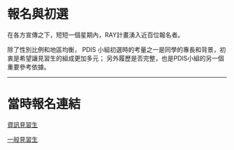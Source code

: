 # 報名與初選

在各方宣傳之下，短短一個星期內，RAY計畫湧入近百位報名者。

除了性別比例和地區均衡，
PDIS 小組初選時的考量之一是同學的專長和背景，初衷是希望讓見習生的組成更加多元；
另外履歷是否完整，也是PDIS小組的另一個重要參考依據。

-----
# 當時報名連結
[資訊見習生](https://rich.yda.gov.tw/richCandidate/jobPublic/jobDetail.jsp?mjobID=A9169EC18E23D9CFD0636733C6861689&mprojID=717B043762B18CBED0636733C6861689)
               
[一般見習生](https://rich.yda.gov.tw/richCandidate/jobPublic/jobDetail.jsp?mjobID=82FFB9CEBA2544D8D0636733C6861689&mprojID=717B043762B18CBED0636733C6861689)
            
